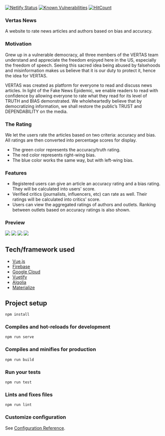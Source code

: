 [![Netlify Status](https://api.netlify.com/api/v1/badges/737174b8-cdce-4c1a-bdcb-77a3bd64686b/deploy-status)](https://app.netlify.com/sites/vertas/deploys)
[![Known Vulnerabilities](https://snyk.io/test/github/lannvu/vue-firebase/badge.svg?targetFile=package.json&style=flat-square)](https://snyk.io/test/github/lannvu/vue-firebase?targetFile=package.json)
[![HitCount](http://hits.dwyl.io/lannvu/vue-firebase.svg)](http://hits.dwyl.io/lannvu/vue-firebase)
### Vertas News
A website to rate news articles and authors based on bias and accuracy.

### Motivation
Grew up in a vulnerable democracy, all three members of the VERTAS team understand and appreciate the freedom enjoyed here in the US, especially the freedom of speech. Seeing this sacred idea being abused by falsehoods and misinformation makes us believe that it is our duty to protect it, hence the idea for VERTAS.

VERTAS was created as platform for everyone to read and discuss news articles. In light of the Fake News Epidemic, we enable readers to read with confidence by allowing everyone to rate what they read for its level of TRUTH and BIAS demonstrated. We wholeheartedly believe that by democratizing information, we shall restore the public’s TRUST and DEPENDABILITY on the media.

### The Rating
We let the users rate the articles based on two criteria: accuracy and bias. All ratings are then converted into percentage scores for display.
* The green color represents the accuracy/truth rating.
* The red color represents right-wing bias.
* The blue color works the same way, but with left-wing bias.

### Features
* Registered users can give an article an accuracy rating and a bias rating. They will be calculated into users' score.
* Verified critics (journalists, influencers, etc) can rate as well. Their ratings will be calculated into critics' score.
* Users can view the aggregated ratings of authors and outlets. Ranking between outlets based on accuracy ratings is also shown.

### Preview
<img src="https://user-images.githubusercontent.com/32660699/75737840-5c4c3680-5cc6-11ea-9e0b-307d51bcbbba.png"/>
<img src="https://user-images.githubusercontent.com/32660699/75737844-5d7d6380-5cc6-11ea-8c5a-f1c7ae318341.png"/>
<img src="https://user-images.githubusercontent.com/32660699/75737849-5fdfbd80-5cc6-11ea-8e1d-be9ec5326e9e.png"/>
<img src="https://user-images.githubusercontent.com/32660699/75737877-6ff79d00-5cc6-11ea-8d4b-69180349c696.png"/>

## Tech/framework used

- [Vue.js](https://vuejs.org/)
- [Firebase](https://firebase.google.com/)
- [Google Cloud](https://cloud.google.com/)
- [Vuetify](https://vuetifyjs.com/en/)
- [Algolia](https://www.algolia.com/)
- [Materialize](https://materializecss.com/)

## Project setup
```
npm install
```

### Compiles and hot-reloads for development
```
npm run serve
```

### Compiles and minifies for production
```
npm run build
```

### Run your tests
```
npm run test
```

### Lints and fixes files
```
npm run lint
```

### Customize configuration
See [Configuration Reference](https://cli.vuejs.org/config/).
